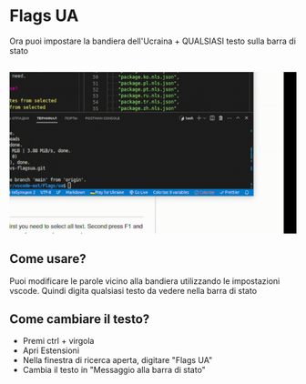 # Flags UA

Ora puoi impostare la bandiera dell'Ucraina + QUALSIASI testo sulla barra di stato

##

[![Estensione Vscode](/translations/demo.gif 'Demo estensione Vscode')](https://learnwithyan.com)

## Come usare?

Puoi modificare le parole vicino alla bandiera utilizzando le impostazioni vscode. Quindi digita qualsiasi testo da vedere nella barra di stato

## Come cambiare il testo?

- Premi ctrl + virgola
- Apri Estensioni
- Nella finestra di ricerca aperta, digitare "Flags UA"
- Cambia il testo in "Messaggio alla barra di stato"

#
